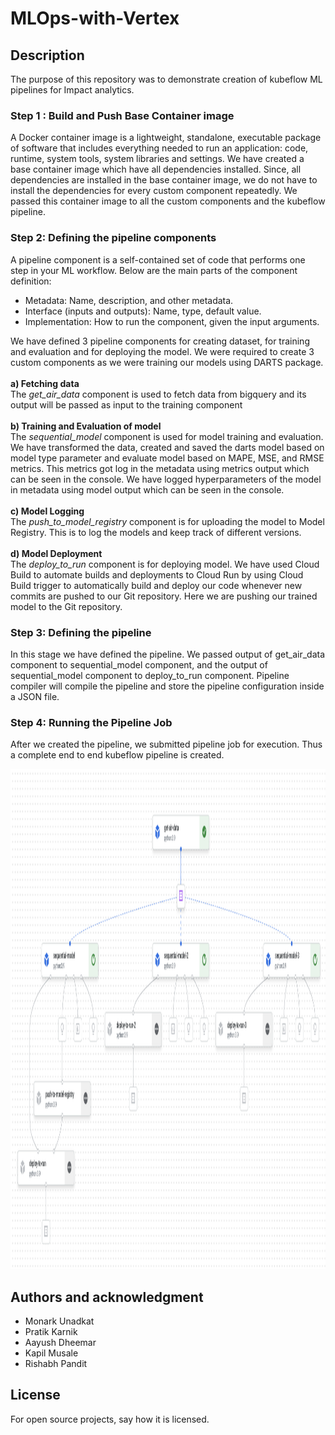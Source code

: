 # MLOps-with-Vertex

## Description
The purpose of this repository was to demonstrate creation of kubeflow ML pipelines for Impact analytics.
### Step 1 : Build and Push Base Container image
A Docker container image is a lightweight, standalone, executable package of software that includes everything needed to run an application: code, runtime, system tools, system libraries and settings. We have created a base container image which have all dependencies installed. Since, all dependencies are installed in the base container image, we do not have to install the dependencies for every custom component repeatedly. We passed this container image to all the custom components and the kubeflow pipeline.
### Step 2: Defining the pipeline components
A pipeline component is a self-contained set of code that performs one step in your ML workflow. 
Below are the main parts of the component definition:
- Metadata: Name, description, and other metadata.
- Interface (inputs and outputs): Name, type, default value.
- Implementation: How to run the component, given the input arguments.

We have defined 3 pipeline components for creating dataset, for training and evaluation and for deploying the model. We were required to create 3 custom components as we were training our models using DARTS package.
<br>
<br>
**a) Fetching data** <br>
The *get_air_data* component is used to fetch data from bigquery and its output will be passed as input to the training component
<br>
<br>
**b) Training and Evaluation of model** <br>
The *sequential_model* component is used for model training and evaluation. We have transformed the data, created and saved the darts model based on model type parameter and evaluate model based on MAPE, MSE, and RMSE metrics. This metrics got log in the metadata using metrics output which can be seen in the console. We have logged hyperparameters of the model in metadata using model output which can be seen in the console.
<br>
<br>
**c) Model Logging** <br>
The *push_to_model_registry* component is for uploading the model to Model Registry. This is to log the models and keep track of different versions.
<br>
<br>
**d) Model Deployment** <br>
The *deploy_to_run* component is for deploying model. We have used Cloud Build to automate builds and deployments to Cloud Run by using Cloud Build trigger to automatically build and deploy our code whenever new commits are pushed to our Git repository. Here we are pushing our trained model to the Git repository.
<br>

### Step 3: Defining the pipeline
In this stage we have defined the pipeline. We passed output of get_air_data component to sequential_model component, and the output of sequential_model component to deploy_to_run component. Pipeline compiler will compile the pipeline and store the pipeline configuration inside a JSON file.

### Step 4: Running the Pipeline Job
After we created the pipeline, we submitted pipeline job for execution. Thus a complete end to end kubeflow pipeline is created.
<p>
<img src='./ML_Pipeline.png' width="1000" height="800">
</p>

## Authors and acknowledgment
- Monark Unadkat
- Pratik Karnik
- Aayush Dheemar
- Kapil Musale
- Rishabh Pandit


## License
For open source projects, say how it is licensed.

